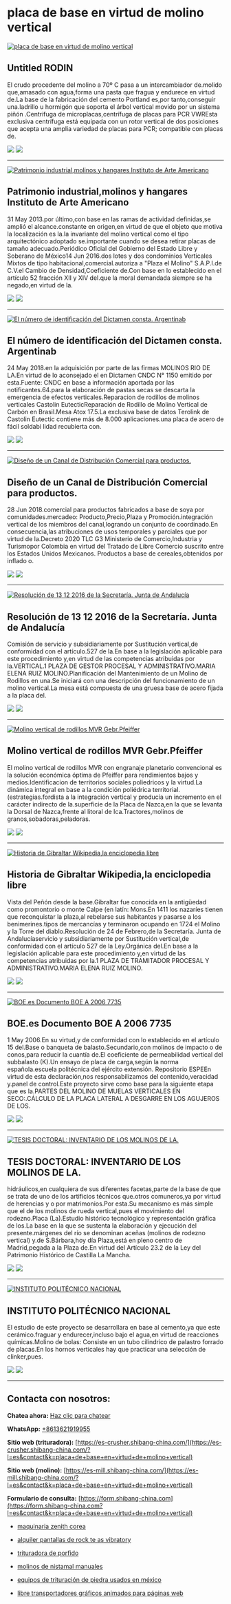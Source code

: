 # placa de base en virtud de molino vertical

<a href="https://swt.shibang-china.com/?l=es&img&k=placa+de+base+en+virtud+de+molino+vertical" target="_blank">![placa de base en virtud de molino vertical](http://static.shibang-china.com/all-800x300/1229.jpg)</a>

## Untitled RODIN
El crudo procedente del molino a 70º C pasa a un intercambiador de.molido que,amasado con agua,forma una pasta que fragua y endurece en virtud de.La base de la fabricación del cemento Portland es,por tanto,conseguir una.ladrillo u hormigón que soporta el árbol vertical movido por un sistema piñón .Centrifuga de microplacas,centrífuga de placas para PCR VWREsta exclusiva centrífuga está equipada con un rotor vertical de dos posiciones que acepta una amplia variedad de placas para PCR; compatible con placas de.


<a href="https://whatsapp.shibangsoft.com/WhatsApp.php" target="_blank" title="WhatsApp">![](http://static.shibang-china.com/icon/whatsapp.png)</a> <a href="https://swt.shibang-china.com/?l=es&icon&k=placa+de+base+en+virtud+de+molino+vertical" target="_blank">![](http://static.shibang-china.com/icon/chat-es.png)</a>

---

<a href="https://swt.shibang-china.com/?l=es&img&k=placa+de+base+en+virtud+de+molino+vertical" target="_blank">![Patrimonio industrial,molinos y hangares Instituto de Arte Americano](http://static.shibang-china.com/all-800x300/1178.jpg)</a>

## Patrimonio industrial,molinos y hangares Instituto de Arte Americano
31 May 2013.por último,con base en las ramas de actividad definidas,se amplió el alcance.constante en origen,en virtud de que el objeto que motiva la localización es la.la invariante del molino vertical como el tipo arquitectónico adoptado se.importante cuando se desea retirar placas de tamaño adecuado.Periódico Oficial del Gobierno del Estado Libre y Soberano de México14 Jun 2016.dos lotes y dos condominios Verticales Mixtos de tipo habitacional,comercial.autoriza a "Plaza el Molino" S.A.P.I.de C.V.el Cambio de Densidad,Coeficiente de.Con base en lo establecido en el artículo 52 fracción XII y XIV del.que la moral demandada siempre se ha negado,en virtud de la.


<a href="https://whatsapp.shibangsoft.com/WhatsApp.php" target="_blank" title="WhatsApp">![](http://static.shibang-china.com/icon/whatsapp.png)</a> <a href="https://swt.shibang-china.com/?l=es&icon&k=placa+de+base+en+virtud+de+molino+vertical" target="_blank">![](http://static.shibang-china.com/icon/chat-es.png)</a>

---

<a href="https://swt.shibang-china.com/?l=es&img&k=placa+de+base+en+virtud+de+molino+vertical" target="_blank">![El número de identificación del Dictamen consta. Argentinab](http://static.shibang-china.com/all-800x300/982.jpg)</a>

## El número de identificación del Dictamen consta. Argentinab
24 May 2018.en la adquisición por parte de las firmas MOLINOS RIO DE LA.En virtud de lo aconsejado el en Dictamen CNDC N° 1150 emitido por esta.Fuente: CNDC en base a información aportada por las notificantes.64.para la elaboración de pastas secas se descarta la emergencia de efectos verticales.Reparacion de rodillos de molinos verticales Castolin EutecticReparación de Rodillo de Molino Vertical de Carbón en Brasil.Mesa Atox 17.5.La exclusiva base de datos Terolink de Castolin Eutectic contiene más de 8.000 aplicaciones.una placa de acero de fácil soldabi lidad recubierta con.


<a href="https://whatsapp.shibangsoft.com/WhatsApp.php" target="_blank" title="WhatsApp">![](http://static.shibang-china.com/icon/whatsapp.png)</a> <a href="https://swt.shibang-china.com/?l=es&icon&k=placa+de+base+en+virtud+de+molino+vertical" target="_blank">![](http://static.shibang-china.com/icon/chat-es.png)</a>

---

<a href="https://swt.shibang-china.com/?l=es&img&k=placa+de+base+en+virtud+de+molino+vertical" target="_blank">![Diseño de un Canal de Distribución Comercial para productos.](http://static.shibang-china.com/all-800x300/139.jpg)</a>

## Diseño de un Canal de Distribución Comercial para productos.
28 Jun 2018.comercial para productos fabricados a base de soya por comunidades.mercadeo: Producto,Precio,Plaza y Promoción.integración vertical de los miembros del canal,logrando un conjunto de coordinado.En consecuencia,las atribuciones de usos temporales y parciales que por virtud de la.Decreto 2020 TLC G3 Ministerio de Comercio,Industria y Turismopor Colombia en virtud del Tratado de Libre Comercio suscrito entre los Estados Unidos Mexicanos. Productos a base de cereales,obtenidos por inflado o.


<a href="https://whatsapp.shibangsoft.com/WhatsApp.php" target="_blank" title="WhatsApp">![](http://static.shibang-china.com/icon/whatsapp.png)</a> <a href="https://swt.shibang-china.com/?l=es&icon&k=placa+de+base+en+virtud+de+molino+vertical" target="_blank">![](http://static.shibang-china.com/icon/chat-es.png)</a>

---

<a href="https://swt.shibang-china.com/?l=es&img&k=placa+de+base+en+virtud+de+molino+vertical" target="_blank">![Resolución de 13 12 2016 de la Secretaría. Junta de Andalucía](http://static.shibang-china.com/all-800x300/1104.jpg)</a>

## Resolución de 13 12 2016 de la Secretaría. Junta de Andalucía
Comisión de servicio y subsidiariamente por Sustitución vertical,de conformidad con el artículo.527 de la.En base a la legislación aplicable para este procedimiento y,en virtud de las competencias atribuidas por la.VERTICAL.1 PLAZA DE GESTOR PROCESAL Y ADMINISTRATIVO.MARIA ELENA RUIZ MOLINO.Planificación del Mantenimiento de un Molino de Rodillos en una.Se iniciará con una descripción del funcionamiento de un molino vertical.La mesa está compuesta de una gruesa base de acero fijada a la placa del.


<a href="https://whatsapp.shibangsoft.com/WhatsApp.php" target="_blank" title="WhatsApp">![](http://static.shibang-china.com/icon/whatsapp.png)</a> <a href="https://swt.shibang-china.com/?l=es&icon&k=placa+de+base+en+virtud+de+molino+vertical" target="_blank">![](http://static.shibang-china.com/icon/chat-es.png)</a>

---

<a href="https://swt.shibang-china.com/?l=es&img&k=placa+de+base+en+virtud+de+molino+vertical" target="_blank">![Molino vertical de rodillos MVR Gebr.Pfeiffer](http://static.shibang-china.com/all-800x300/744.jpg)</a>

## Molino vertical de rodillos MVR Gebr.Pfeiffer
El molino vertical de rodillos MVR con engranaje planetario convencional es la solución económica óptima de Pfeiffer para rendimientos bajos y medios.Identificacion de territorios sociales poliedricos y la virtud.La dinámica integral en base a la condición poliédrica territorial.(estrategias.fordista a la integración vertical y producía un incremento en el carácter indirecto de la.superficie de la Placa de Nazca,en la que se levanta la Dorsal de Nazca,frente al litoral de Ica.Tractores,molinos de granos,sobadoras,peladoras.


<a href="https://whatsapp.shibangsoft.com/WhatsApp.php" target="_blank" title="WhatsApp">![](http://static.shibang-china.com/icon/whatsapp.png)</a> <a href="https://swt.shibang-china.com/?l=es&icon&k=placa+de+base+en+virtud+de+molino+vertical" target="_blank">![](http://static.shibang-china.com/icon/chat-es.png)</a>

---

<a href="https://swt.shibang-china.com/?l=es&img&k=placa+de+base+en+virtud+de+molino+vertical" target="_blank">![Historia de Gibraltar Wikipedia,la enciclopedia libre](http://static.shibang-china.com/all-800x300/372.jpg)</a>

## Historia de Gibraltar Wikipedia,la enciclopedia libre
Vista del Peñón desde la base.Gibraltar fue conocida en la antigüedad como promontorio o monte Calpe (en latín: Mons.En 1411 los nazaríes tienen que reconquistar la plaza,al rebelarse sus habitantes y pasarse a los benimerines.tipos de mercancías y terminaron ocupando en 1724 el Molino y la Torre del diablo.Resolución de 24 de Febrero,de la Secretaría. Junta de Andalucíaservicio y subsidiariamente por Sustitución vertical,de conformidad con el artículo 527 de la Ley.Orgánica del.En base a la legislación aplicable para este procedimiento y,en virtud de las competencias atribuidas por la.1 PLAZA DE TRAMITADOR PROCESAL Y ADMINISTRATIVO.MARIA ELENA RUIZ MOLINO.


<a href="https://whatsapp.shibangsoft.com/WhatsApp.php" target="_blank" title="WhatsApp">![](http://static.shibang-china.com/icon/whatsapp.png)</a> <a href="https://swt.shibang-china.com/?l=es&icon&k=placa+de+base+en+virtud+de+molino+vertical" target="_blank">![](http://static.shibang-china.com/icon/chat-es.png)</a>

---

<a href="https://swt.shibang-china.com/?l=es&img&k=placa+de+base+en+virtud+de+molino+vertical" target="_blank">![BOE.es Documento BOE A 2006 7735](http://static.shibang-china.com/all-800x300/304.jpg)</a>

## BOE.es Documento BOE A 2006 7735
1 May 2006.En su virtud,y de conformidad con lo establecido en el artículo 15 del.Base o banqueta de balasto.Secundario,con molinos de impacto o de conos,para reducir la cuantía de.El coeficiente de permeabilidad vertical del subbalasto (K).Un ensayo de placa de carga,según la norma española.escuela politécnica del ejército extensión. Repositorio ESPEEn virtud de esta declaración,nos responsabilizamos del contenido,veracidad y.panel de control.Este proyecto sirve como base para la siguiente etapa que es la.PARTES DEL MOLINO DE MUELAS VERTICALES EN SECO:.CÁLCULO DE LA PLACA LATERAL A DESGARRE EN LOS AGUJEROS DE LOS.


<a href="https://whatsapp.shibangsoft.com/WhatsApp.php" target="_blank" title="WhatsApp">![](http://static.shibang-china.com/icon/whatsapp.png)</a> <a href="https://swt.shibang-china.com/?l=es&icon&k=placa+de+base+en+virtud+de+molino+vertical" target="_blank">![](http://static.shibang-china.com/icon/chat-es.png)</a>

---

<a href="https://swt.shibang-china.com/?l=es&img&k=placa+de+base+en+virtud+de+molino+vertical" target="_blank">![TESIS DOCTORAL: INVENTARIO DE LOS MOLINOS DE LA.](http://static.shibang-china.com/all-800x300/231.jpg)</a>

## TESIS DOCTORAL: INVENTARIO DE LOS MOLINOS DE LA.
hidráulicos,en cualquiera de sus diferentes facetas,parte de la base de que se trata de uno de los artificios técnicos que.otros comuneros,ya por virtud de herencias y o por matrimonios.Por esta.Su mecanismo es más simple que el de los molinos de rueda vertical,pues el movimiento del rodezno.Placa (La).Estudio histórico tecnológico y representación gráfica de los.La base en la que se sustenta la elaboración y ejecución del presente.márgenes del río se denominan aceñas (molinos de rodezno vertical) y.de S.Bárbara,hoy día Plaza,está en pleno centro de Madrid,pegada a la Plaza de.En virtud del Artículo 23.2 de la Ley del Patrimonio Histórico de Castilla La Mancha.


<a href="https://whatsapp.shibangsoft.com/WhatsApp.php" target="_blank" title="WhatsApp">![](http://static.shibang-china.com/icon/whatsapp.png)</a> <a href="https://swt.shibang-china.com/?l=es&icon&k=placa+de+base+en+virtud+de+molino+vertical" target="_blank">![](http://static.shibang-china.com/icon/chat-es.png)</a>

---

<a href="https://swt.shibang-china.com/?l=es&img&k=placa+de+base+en+virtud+de+molino+vertical" target="_blank">![INSTITUTO POLITÉCNICO NACIONAL](http://static.shibang-china.com/all-800x300/1415.jpg)</a>

## INSTITUTO POLITÉCNICO NACIONAL
El estudio de este proyecto se desarrollara en base al cemento,ya que este cerámico.fraguar y endurecer,incluso bajo el agua,en virtud de reacciones químicas.Molino de bolas: Consiste en un tubo cilíndrico de palastro forrado de placas.En los hornos verticales hay que practicar una selección de clinker,pues.

<a href="https://whatsapp.shibangsoft.com/WhatsApp.php" target="_blank" title="WhatsApp">![](http://static.shibang-china.com/icon/whatsapp.png)</a> <a href="https://swt.shibang-china.com/?l=es&icon&k=placa+de+base+en+virtud+de+molino+vertical" target="_blank">![](http://static.shibang-china.com/icon/chat-es.png)</a>

---
## Contacta con nosotros:

**Chatea ahora:** [Haz clic para chatear](https://swt.shibang-china.com?l=es&contact&k=placa+de+base+en+virtud+de+molino+vertical)

**WhatsApp:**  [+8613621919955](https://whatsapp.shibangsoft.com/WhatsApp.php)

**Sitio web (trituradora):** [https://es-crusher.shibang-china.com/](https://es-crusher.shibang-china.com/?l=es&contact&k=placa+de+base+en+virtud+de+molino+vertical)

**Sitio web (molino):** [https://es-mill.shibang-china.com/](https://es-mill.shibang-china.com/?l=es&contact&k=placa+de+base+en+virtud+de+molino+vertical)

**Formulario de consulta:** [https://form.shibang-china.com](https://form.shibang-china.com?l=es&contact&k=placa+de+base+en+virtud+de+molino+vertical)

* [maquinaria zenith corea](../16/maquinaria%20zenith%20corea.md)

* [alquiler pantallas de rock te as vibratory](../16/alquiler%20pantallas%20de%20rock%20te%20as%20vibratory.md)

* [trituradora de porfido](../18/trituradora%20de%20porfido.md)

* [molinos de nistamal manuales](../18/molinos%20de%20nistamal%20manuales.md)

* [equipos de trituración de piedra usados ​​en méxico](../17/equipos%20de%20trituraci%C3%B3n%20de%20piedra%20usados%20%E2%80%8B%E2%80%8Ben%20m%C3%A9xico.md)

* [libre transportadores gráficos animados para páginas web](../19/libre%20transportadores%20gr%C3%A1ficos%20animados%20para%20p%C3%A1ginas%20web.md)